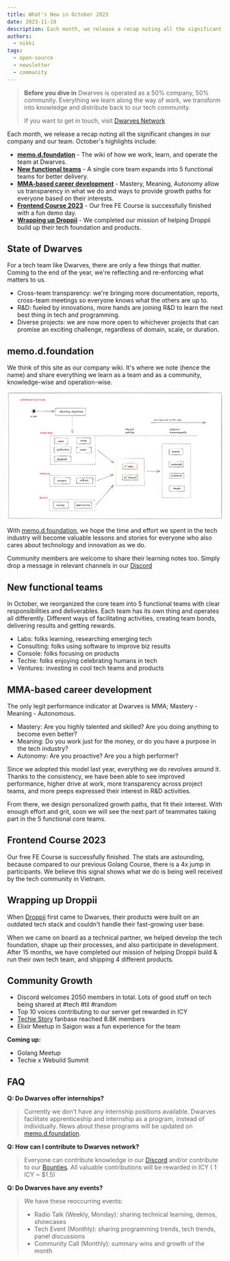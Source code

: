 ```yaml
---
title: What's New in October 2023
date: 2023-11-10
description: Each month, we release a recap noting all the significant changes with our company and our team. October is our month for open-source and reflections.
authors:
  - nikki
tags:
  - open-source
  - newsletter
  - community
---
```


> **Before you dive in**
> Dwarves is operated as a 50% company, 50% community. Everything we learn along the way of work, we transform into knowledge and distribute back to our tech community.
>
> If you want to get in touch, visit [Dwarves Network](http://discord.gg/dfoundation)

Each month, we release a recap noting all the significant changes in our company and our team. October's highlights include:

- **[memo.d.foundation](#notedfoundation)** - The wiki of how we work, learn, and operate the team at Dwarves.
- **[New functional teams](#new-functional-teams)** - A single core team expands into 5 functional teams for better delivery.
- **[MMA-based career development](#mma-based-career-development)** - Mastery, Meaning, Autonomy allow us transparency in what we do and ways to provide growth paths for everyone based on their interests.
- **[Frontend Course 2023](#frontend-course-2023)** - Our free FE Course is successfully finished with a fun demo day.
- **[Wrapping up Droppii](#wrapping-up-droppii)** - We completed our mission of helping Droppii build up their tech foundation and products.

## State of Dwarves

For a tech team like Dwarves, there are only a few things that matter. Coming to the end of the year, we're reflecting and re-enforcing what matters to us.

- Cross-team transparency: we're bringing more documentation, reports, cross-team meetings so everyone knows what the others are up to.
- R&D: fueled by innovations, more hands are joining R&D to learn the next best thing in tech and programming.
- Diverse projects: we are now more open to whichever projects that can promise an exciting challenge, regardless of domain, scale, or duration.

## memo.d.foundation

We think of this site as our company wiki. It's where we note (hence the name) and share everything we learn as a team and as a community, knowledge-wise and operation-wise.

![informationflow](assets/2023-whats-new-october_information_flow.webp)

With [memo.d.foundation](memo.d.foundation), we hope the time and effort we spent in the tech industry will become valuable lessons and stories for everyone who also cares about technology and innovation as we do.

Community members are welcome to share their learning notes too. Simply drop a message in relevant channels in our [Discord](http://discord.gg/dfoundation)

## New functional teams

In October, we reorganized the core team into 5 functional teams with clear responsibilities and deliverables. Each team has its own thing and operates all differently. Different ways of facilitating activities, creating team bonds, delivering results and getting rewards.

- Labs: folks learning, researching emerging tech
- Consulting: folks using software to improve biz results
- Console: folks focusing on products
- Techie: folks enjoying celebrating humans in tech
- Ventures: investing in cool tech teams and products

## MMA-based career development

The only legit performance indicator at Dwarves is MMA; Mastery - Meaning - Autonomous.

- Mastery: Are you highly talented and skilled? Are you doing anything to become even better?
- Meaning: Do you work just for the money, or do you have a purpose in the tech industry?
- Autonomy: Are you proactive? Are you a high performer?

Since we adopted this model last year, everything we do revolves around it. Thanks to the consistency, we have been able to see improved performance, higher drive at work, more transparency across project teams, and more peeps expressed their interest in R&D activities.

From there, we design personalized growth paths, that fit their interest. With enough effort and grit, soon we will see the next part of teammates taking part in the 5 functional core teams.

## Frontend Course 2023

Our free FE Course is successfully finished. The stats are astounding, because compared to our previous Golang Course, there is a 4x jump in participants. We believe this signal shows what we do is being well received by the tech community in Vietnam.

## Wrapping up Droppii

When [Droppii](http://droppii.com/en/) first came to Dwarves, their products were built on an outdated tech stack and couldn't handle their fast-growing user base.

When we came on board as a technical partner, we helped develop the tech foundation, shape up their processes, and also participate in development. After 15 months, we have completed our mission of helping Droppii build & run their own tech team, and shipping 4 different products.

## Community Growth

- Discord welcomes 2050 members in total. Lots of good stuff on tech being shared at #tech #til #random
- Top 10 voices contributing to our server get rewarded in ICY
- [Techie Story](http://techiestory.net) fanbase reached 8.8K members
- Elixir Meetup in Saigon was a fun experience for the team

**Coming up:**

- Golang Meetup
- Techie x Webuild Summit

## FAQ

**Q: Do Dwarves offer internships?**

> Currently we don't have any internship positions available. Dwarves facilitate apprenticeship and internship as a program, instead of individually. News about these programs will be updated on [memo.d.foundation](memo.d.foundation).

**Q: How can I contribute to Dwarves network?**

> Everyone can contribute knowledge in our [Discord](http://discord.gg/dfoundation) and/or contribute to our [Bounties](http://earn.d.foundation).
> All valuable contributions will be rewarded in ICY ( 1 ICY ~ $1.5)

**Q: Do Dwarves have any events?**

> We have these reoccurring events:
>
> - Radio Talk (Weekly, Monday): sharing technical learning, demos, showcases
> - Tech Event (Monthly): sharing programming trends, tech trends, panel discussions
> - Community Call (Monthly): summary wins and growth of the month
